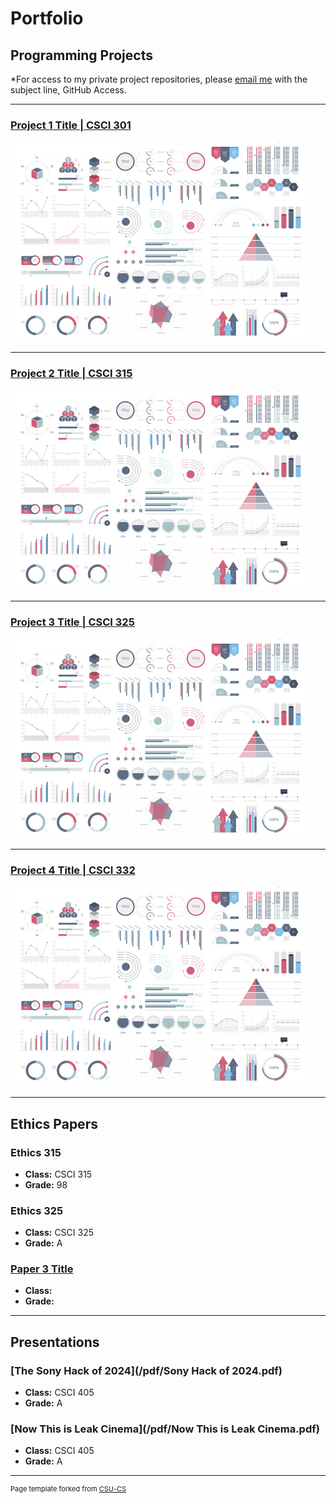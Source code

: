 Portfolio
=========

Programming Projects
--------------------

*For access to my private project repositories, please [email me](mailto:jwbeasley@csustudent.net?subject=GitHub%20Access) with the subject line, GitHub Access.

---
### [Project 1 Title | CSCI 301](project1)

![Project 1 Thumbnail Name](images/dummy_thumbnail.jpg)

---
### [Project 2 Title | CSCI 315](project1)

![Project 2 Thumbnail Name](images/dummy_thumbnail.jpg)

---
### [Project 3 Title | CSCI 325](project1)

![Project 3 Thumbnail Name](images/dummy_thumbnail.jpg)

---
### [Project 4 Title | CSCI 332](project1)

![Project 4 Thumbnail Name](images/dummy_thumbnail.jpg)

---

Ethics Papers
-------------

### Ethics 315

-   **Class:** CSCI 315
-   **Grade:** 98

### Ethics 325

-   **Class:** CSCI 325
-   **Grade:** A

### [Paper 3 Title](/pdf/sample_presentation.pdf)

-   **Class:** 
-   **Grade:**

---

Presentations
-------------

### [The Sony Hack of 2024](/pdf/Sony Hack of 2024.pdf)

- **Class:** CSCI 405
- **Grade:** A


### [Now This is Leak Cinema](/pdf/Now This is Leak Cinema.pdf)

- **Class:** CSCI 405
- **Grade:** A

---

<p style="font-size:11px">Page template forked from <a href="https://github.com/csu-cs/csci-portfolio">CSU-CS</a></p>
<!-- Remove above link if you don't want to attributive -->
